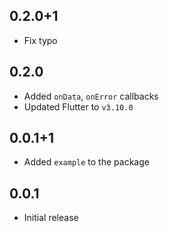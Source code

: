 ## 0.2.0+1

- Fix typo

## 0.2.0

- Added `onData`, `onError` callbacks
- Updated Flutter to `v3.10.0`

## 0.0.1+1

- Added `example` to the package

## 0.0.1

- Initial release
